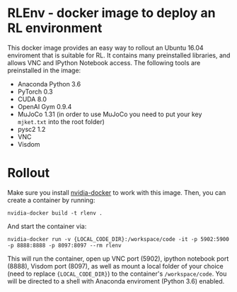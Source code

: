 # RLEnv - docker image to deploy an RL environment
This docker image provides an easy way to rollout an Ubuntu 16.04 enviroment that is suitable for RL. It contains many preinstalled libraries, and allows VNC and IPython Notebook access. The following tools are preinstalled in the image:
* Anaconda Python 3.6
* PyTorch 0.3
* CUDA 8.0
* OpenAI Gym 0.9.4
* MuJoCo 1.31 (in order to use MuJoCo you need to put your key ``mjket.txt`` into the root folder)
* pysc2 1.2
* VNC
* Visdom

# Rollout
Make sure you install [nvidia-docker](https://github.com/NVIDIA/nvidia-docker) to work with this image. Then, you can create a container by running:
```
nvidia-docker build -t rlenv .
```
And start the container via:
```
nvidia-docker run -v {LOCAL_CODE_DIR}:/workspace/code -it -p 5902:5900  -p 8888:8888 -p 8097:8097 --rm rlenv
```
This will run the container, open up VNC port (5902), ipython notebook port (8888), Visdom port (8097), as well as mount a local folder of your choice (need to replace ``{LOCAL_CODE_DIR}``) to the container's ``/workspace/code``. You will be directed to a shell with Anaconda enviroment (Python 3.6) enabled.

